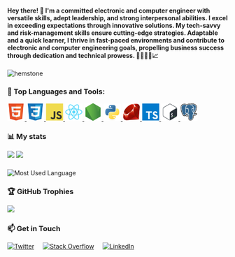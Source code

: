 #### Hey there! 👋 I'm a committed electronic and computer engineer with versatile skills, adept leadership, and strong interpersonal abilities. I excel in exceeding expectations through innovative solutions. My tech-savvy and risk-management skills ensure cutting-edge strategies. Adaptable and a quick learner, I thrive in fast-paced environments and contribute to electronic and computer engineering goals, propelling business success through dedication and technical prowess. 🚀💡🔧🎯📈


<p align="left"> <img src="https://komarev.com/ghpvc/?username=Hemstonec&label=Profile%20views&color=0e75b6&style=flat" alt="hemstone" /> </p>

### 🚀 Top Languages and Tools:

<p align="left">
 <a href="https://developer.mozilla.org/en-US/docs/Web/HTML" target="_blank"> 
   <img src="https://raw.githubusercontent.com/devicons/devicon/master/icons/html5/html5-original.svg" alt="HTML" width="40" height="40"/> 
 </a>
 <a href="https://developer.mozilla.org/en-US/docs/Web/CSS" target="_blank">
   <img src="https://raw.githubusercontent.com/devicons/devicon/master/icons/css3/css3-original.svg" alt="CSS" width="40" height="40"/> 
 </a>
 <a href="https://developer.mozilla.org/en-US/docs/Web/JavaScript" target="_blank">
   <img src="https://raw.githubusercontent.com/devicons/devicon/master/icons/javascript/javascript-original.svg" alt="JavaScript" width="40" height="40"/>
 </a>
 <a href="https://reactjs.org/" target="_blank">
   <img src="https://raw.githubusercontent.com/devicons/devicon/master/icons/react/react-original.svg" alt="React" width="40" height="40"/>
 </a>
 <a href="https://nodejs.org/en/" target="_blank">
   <img src="https://raw.githubusercontent.com/devicons/devicon/master/icons/nodejs/nodejs-original.svg" alt="Node.js" width="40" height="40"/>
 </a>
 <a href="https://www.python.org" target="_blank">
   <img src="https://raw.githubusercontent.com/devicons/devicon/master/icons/python/python-original.svg" alt="Python" width="40" height="40"/>
 </a>
 <a href="https://www.ruby-lang.org/en/" target="_blank">
   <img src="https://raw.githubusercontent.com/devicons/devicon/master/icons/ruby/ruby-original.svg" alt="Ruby" width="40" height="40"/>
 </a>
 <a href="https://www.typescriptlang.org/" target="_blank">
   <img src="https://raw.githubusercontent.com/devicons/devicon/master/icons/typescript/typescript-original.svg" alt="TypeScript" width="40" height="40"/>
 </a>
 <a href="https://www.gnu.org/software/bash/" target="_blank">
   <img src="https://raw.githubusercontent.com/devicons/devicon/master/icons/bash/bash-original.svg" alt="Bash" width="40" height="40"/>
 </a>
 <a href="https://www.postgresql.org" target="_blank">
   <img src="https://raw.githubusercontent.com/devicons/devicon/master/icons/postgresql/postgresql-original.svg" alt="PostgreSQL" width="40" height="40"/>
 </a>
</p>


### 📊 My stats

<p align="left">
 <img height="180em" src="https://github-readme-stats.vercel.app/api?username=Hemstonec&show_icons=true&hide_border=true&&count_private=true&include_all_commits=true" />
 <img height="180em" src="https://github-readme-streak-stats.herokuapp.com/?user=Hemstonec&theme=dark&hide_border=true" />
</p>

### 

![Most Used Language](https://github-readme-stats.vercel.app/api/top-langs/?username=Hemstonec&layout=compact)
### 🏆 GitHub Trophies

<p align="left">
 <a href="https://github.com/ryo-ma/github-profile-trophy" target="_blank">
   <img src="https://github-profile-trophy.vercel.app/?username=Hemstonec&theme=onedark&column=4&margin-w=15&margin-h=15"/>
 </a>
</p>

### 📫 Get in Touch

<p align="left">
 <a href="https://twitter.com/your-twitter-handle"><img src="https://img.shields.io/badge/Twitter-%231DA1F2.svg?&style=for-the-badge&logo=twitter&logoColor=white" alt="Twitter"></a>
 &nbsp;&nbsp;&nbsp;
 <a href="https://stackoverflow.com/users/your-stack-overflow-id"><img src="https://img.shields.io/badge/Stack%20Overflow-FE7A16.svg?&style=for-the-badge&logo=stack-overflow&logoColor=white" alt="Stack Overflow"></a>
 &nbsp;&nbsp;&nbsp;
 <a href="https://www.linkedin.com/in/hemstone-chilluba-410b05218"><img src="https://img.shields.io/badge/LinkedIn-%230077B5.svg?&style=for-the-badge&logo=linkedin&logoColor=white" alt="LinkedIn"></a>
</p>
